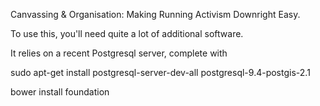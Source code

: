 Canvassing & Organisation: Making Running Activism Downright Easy.

To use this, you'll need quite a lot of additional software.

It relies on a recent Postgresql server, complete with

sudo apt-get install postgresql-server-dev-all postgresql-9.4-postgis-2.1

bower install foundation